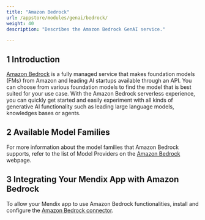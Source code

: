 ```yaml
---
title: "Amazon Bedrock"
url: /appstore/modules/genai/bedrock/
weight: 40
description: "Describes the Amazon Bedrock GenAI service."

---
```


## 1 Introduction

[Amazon Bedrock](https://aws.amazon.com/bedrock/) is a fully managed service that makes foundation models (FMs) from Amazon and leading AI startups available through an API. You can choose from various foundation models to find the model that is best suited for your use case. With the Amazon Bedrock serverless experience, you can quickly get started and easily experiment with all kinds of generative AI functionality such as leading large language models, knowledges bases or agents. 

## 2 Available Model Families

For more information about the model families that Amazon Bedrock supports, refer to the list of Model Providers on the [Amazon Bedrock](https://aws.amazon.com/bedrock/) webpage.

## 3 Integrating Your Mendix App with Amazon Bedrock

To allow your Mendix app to use Amazon Bedrock functionalities, install and configure the [Amazon Bedrock connector](/appstore/modules/aws/amazon-bedrock/).
